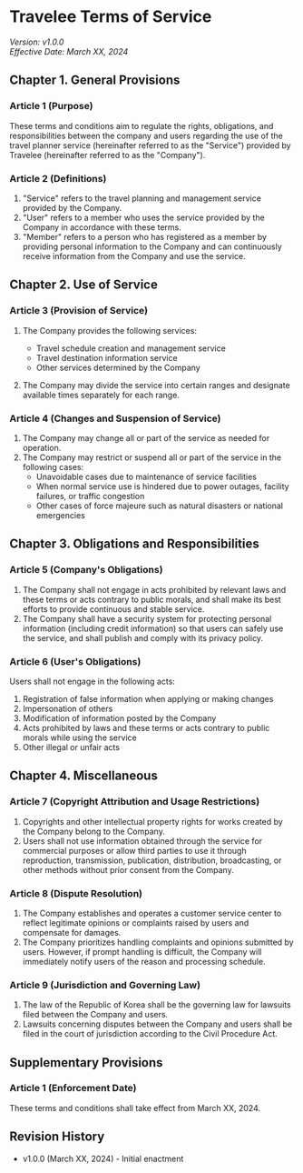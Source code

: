 # Travelee Terms of Service

*Version: v1.0.0*  
*Effective Date: March XX, 2024*

## Chapter 1. General Provisions

### Article 1 (Purpose)
These terms and conditions aim to regulate the rights, obligations, and responsibilities between the company and users regarding the use of the travel planner service (hereinafter referred to as the "Service") provided by Travelee (hereinafter referred to as the "Company").

### Article 2 (Definitions)
1. "Service" refers to the travel planning and management service provided by the Company.
2. "User" refers to a member who uses the service provided by the Company in accordance with these terms.
3. "Member" refers to a person who has registered as a member by providing personal information to the Company and can continuously receive information from the Company and use the service.

## Chapter 2. Use of Service

### Article 3 (Provision of Service)
1. The Company provides the following services:
   - Travel schedule creation and management service
   - Travel destination information service
   - Other services determined by the Company

2. The Company may divide the service into certain ranges and designate available times separately for each range.

### Article 4 (Changes and Suspension of Service)
1. The Company may change all or part of the service as needed for operation.
2. The Company may restrict or suspend all or part of the service in the following cases:
   - Unavoidable cases due to maintenance of service facilities
   - When normal service use is hindered due to power outages, facility failures, or traffic congestion
   - Other cases of force majeure such as natural disasters or national emergencies

## Chapter 3. Obligations and Responsibilities

### Article 5 (Company's Obligations)
1. The Company shall not engage in acts prohibited by relevant laws and these terms or acts contrary to public morals, and shall make its best efforts to provide continuous and stable service.
2. The Company shall have a security system for protecting personal information (including credit information) so that users can safely use the service, and shall publish and comply with its privacy policy.

### Article 6 (User's Obligations)
Users shall not engage in the following acts:
1. Registration of false information when applying or making changes
2. Impersonation of others
3. Modification of information posted by the Company
4. Acts prohibited by laws and these terms or acts contrary to public morals while using the service
5. Other illegal or unfair acts

## Chapter 4. Miscellaneous

### Article 7 (Copyright Attribution and Usage Restrictions)
1. Copyrights and other intellectual property rights for works created by the Company belong to the Company.
2. Users shall not use information obtained through the service for commercial purposes or allow third parties to use it through reproduction, transmission, publication, distribution, broadcasting, or other methods without prior consent from the Company.

### Article 8 (Dispute Resolution)
1. The Company establishes and operates a customer service center to reflect legitimate opinions or complaints raised by users and compensate for damages.
2. The Company prioritizes handling complaints and opinions submitted by users. However, if prompt handling is difficult, the Company will immediately notify users of the reason and processing schedule.

### Article 9 (Jurisdiction and Governing Law)
1. The law of the Republic of Korea shall be the governing law for lawsuits filed between the Company and users.
2. Lawsuits concerning disputes between the Company and users shall be filed in the court of jurisdiction according to the Civil Procedure Act.

## Supplementary Provisions

### Article 1 (Enforcement Date)
These terms and conditions shall take effect from March XX, 2024.

## Revision History

- v1.0.0 (March XX, 2024) - Initial enactment 